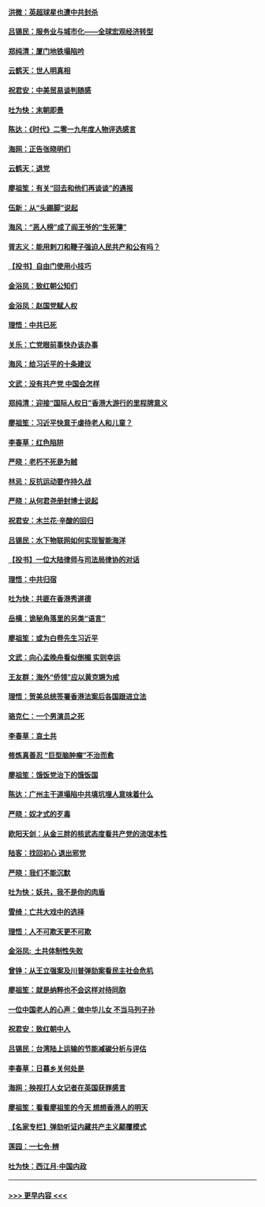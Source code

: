 #### [洪微：英超球星也遭中共封杀](../pages/nsc993/n11727243.md?t=12172101) 
#### [吕锡民：服务业与城市化——全球宏观经济转型](../pages/nsc993/n11725845.md?t=12172101) 
#### [郑纯清：厦门地铁塌陷吟](../pages/nsc993/n11725813.md?t=12172101) 
#### [云鹤天：世人明真相](../pages/nsc993/n11725621.md?t=12172101) 
#### [祝君安：中美贸易谈判随感](../pages/nsc993/n11725609.md?t=12172101) 
#### [吐为快：末朝即景](../pages/nsc993/n11723365.md?t=12172101) 
#### [陈达：《时代》二零一九年度人物评选感言](../pages/nsc993/n11723337.md?t=12172101) 
#### [海网：正告张晓明们](../pages/nsc993/n11723228.md?t=12172101) 
#### [云鹤天：退党](../pages/nsc993/n11723056.md?t=12172101) 
#### [廖祖笙：有关“回去和他们再谈谈”的通报](../pages/nsc993/n11722442.md?t=12172101) 
#### [伍新：从“头踢脚”说起](../pages/nsc993/n11722429.md?t=12172101) 
#### [海风：“恶人榜”成了阎王爷的“生死簿”](../pages/nsc993/n11722272.md?t=12172101) 
#### [胥志义：能用剌刀和鞭子强迫人民共产和公有吗？](../pages/nsc993/n11720569.md?t=12172101) 
#### [【投书】自由门使用小技巧](../pages/nsc993/n11720180.md?t=12172101) 
#### [金浴凤：致红朝公知们](../pages/nsc993/n11720563.md?t=12172101) 
#### [金浴凤：赵国党赋人权](../pages/nsc993/n11720533.md?t=12172101) 
#### [理悟：中共已死](../pages/nsc993/n11720233.md?t=12172101) 
#### [关乐：亡党眼前事快办该办事](../pages/nsc993/n11719160.md?t=12172101) 
#### [海风：给习近平的十条建议](../pages/nsc993/n11717616.md?t=12172101) 
#### [文武：没有共产党 中国会怎样](../pages/nsc993/n11717584.md?t=12172101) 
#### [郑纯清：迎接“国际人权日”香港大游行的里程牌意义](../pages/nsc993/n11717417.md?t=12172101) 
#### [廖祖笙：习近平快意于虐待老人和儿童？](../pages/nsc993/n11715313.md?t=12172101) 
#### [李春草：红色陷阱](../pages/nsc993/n11715029.md?t=12172101) 
#### [严晓：老朽不死是为贼](../pages/nsc993/n11712910.md?t=12172101) 
#### [林忌：反抗运动要作持久战](../pages/nsc993/n11712623.md?t=12172101) 
#### [严晓：从何君尧册封博士说起](../pages/nsc993/n11712465.md?t=12172101) 
#### [祝君安：木兰花·辛酸的回归](../pages/nsc993/n11712381.md?t=12172101) 
#### [吕锡民：水下物联网如何实现智能海洋](../pages/nsc993/n11711158.md?t=12172101) 
#### [【投书】一位大陆律师与司法局律协的对话](../pages/nsc993/n11709675.md?t=12172101) 
#### [理悟：中共归宿](../pages/nsc993/n11710059.md?t=12172101) 
#### [吐为快：共匪在香港秀道德](../pages/nsc993/n11709979.md?t=12172101) 
#### [岳横：诡秘角落里的另类“语言”](../pages/nsc993/n11709792.md?t=12172101) 
#### [廖祖笙：或为白卷先生习近平](../pages/nsc993/n11708330.md?t=12172101) 
#### [文武：向心孟晚舟看似倒楣 实则幸运](../pages/nsc993/n11708236.md?t=12172101) 
#### [王友群：海外“侨领”应以黄克锵为戒](../pages/nsc993/n11706176.md?t=12172101) 
#### [理悟：贺美总统签署香港法案后各国跟进立法](../pages/nsc993/n11706853.md?t=12172101) 
#### [骆克仁：一个男演员之死](../pages/nsc993/n11706677.md?t=12172101) 
#### [李春草：哀土共](../pages/nsc993/n11706255.md?t=12172101) 
#### [修炼真善忍 “巨型脑肿瘤”不治而愈](../pages/nsc993/n11705340.md?t=12172101) 
#### [廖祖笙：饿饭党治下的饿饭国](../pages/nsc993/n11705085.md?t=12172101) 
#### [陈达：广州主干道塌陷中共填坑埋人意味着什么](../pages/nsc993/n11705046.md?t=12172101) 
#### [严晓：奴才式的歹毒](../pages/nsc993/n11704826.md?t=12172101) 
#### [欧阳天剑：从金三胖的核武态度看共产党的流氓本性](../pages/nsc993/n11702238.md?t=12172101) 
#### [陆客：找回初心 退出邪党](../pages/nsc993/n11702213.md?t=12172101) 
#### [严晓：我们不能沉默](../pages/nsc993/n11702110.md?t=12172101) 
#### [吐为快：妖共，我不是你的肉盾](../pages/nsc993/n11701366.md?t=12172101) 
#### [雪绮：亡共大戏中的选择](../pages/nsc993/n11699922.md?t=12172101) 
#### [理悟：人不可欺天更不可欺](../pages/nsc993/n11699657.md?t=12172101) 
#### [金浴凤:  土共体制性失败](../pages/nsc993/n11699361.md?t=12172101) 
#### [曾铮：从王立强案及川普弹劾案看民主社会危机](../pages/nsc993/n11699318.md?t=12172101) 
#### [廖祖笙：就是纳粹也不会这样对待同胞](../pages/nsc993/n11697658.md?t=12172101) 
#### [一位中国老人的心声：做中华儿女 不当马列子孙](../pages/nsc993/n11697525.md?t=12172101) 
#### [祝君安：致红朝中人](../pages/nsc993/n11697518.md?t=12172101) 
#### [吕锡民：台湾陆上运输的节能减碳分析与评估](../pages/nsc993/n11694983.md?t=12172101) 
#### [李春草：日暮乡关何处是](../pages/nsc993/n11694805.md?t=12172101) 
#### [海网：殃视打人女记者在英国获罪感言](../pages/nsc993/n11693832.md?t=12172101) 
#### [廖祖笙：看看廖祖笙的今天 想想香港人的明天](../pages/nsc993/n11693707.md?t=12172101) 
#### [【名家专栏】弹劾听证内藏共产主义颠覆模式](../pages/nsc993/n11693563.md?t=12172101) 
#### [莲园：一七令‧辨](../pages/nsc993/n11692558.md?t=12172101) 
#### [吐为快：西江月·中国内政](../pages/nsc993/n11692071.md?t=12172101) 

----
#### [ >>> 更早内容 <<< ](../indexes/nsc993-earlier.md)
